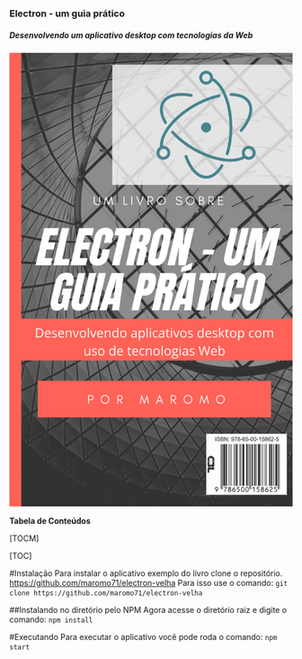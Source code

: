 ### Electron - um guia prático


##### Desenvolvendo um aplicativo desktop com tecnologias da Web


![](https://github.com/maromo71/app6/blob/main/assets/images/capa-livro/capa_livro.png?raw=true)




**Tabela de Conteúdos**

[TOCM]

[TOC]

#Instalação
Para instalar o aplicativo exemplo do livro clone o repositório. https://github.com/maromo71/electron-velha
Para isso use o comando:
`git clone https://github.com/maromo71/electron-velha`

##Instalando no diretório pelo NPM
Agora acesse o diretório raiz e digite o comando:
`npm install`

#Executando
Para executar o aplicativo você pode roda o comando:
`npm start`
